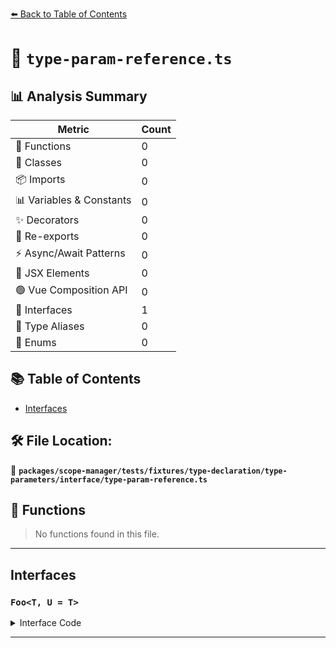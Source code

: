 [⬅️ Back to Table of Contents](../../../../../../../index.md)

# 📄 `type-param-reference.ts`

## 📊 Analysis Summary

| Metric | Count |
|--------|-------|
| 🔧 Functions | 0 |
| 🧱 Classes | 0 |
| 📦 Imports | 0 |
| 📊 Variables & Constants | 0 |
| ✨ Decorators | 0 |
| 🔄 Re-exports | 0 |
| ⚡ Async/Await Patterns | 0 |
| 💠 JSX Elements | 0 |
| 🟢 Vue Composition API | 0 |
| 📐 Interfaces | 1 |
| 📑 Type Aliases | 0 |
| 🎯 Enums | 0 |

## 📚 Table of Contents

- [Interfaces](#interfaces)

## 🛠️ File Location:
📂 **`packages/scope-manager/tests/fixtures/type-declaration/type-parameters/interface/type-param-reference.ts`**

## 🔧 Functions

> No functions found in this file.


---

## Interfaces

### `Foo<T, U = T>`

<details><summary>Interface Code</summary>

```ts
interface Foo<T, U = T> {}
```
</details>


---